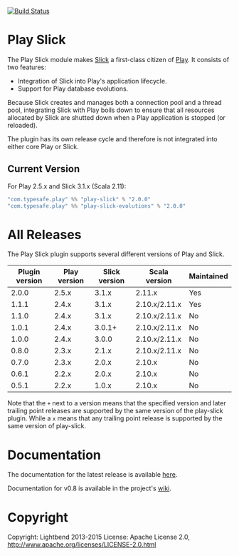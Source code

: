 [![Build Status](https://travis-ci.org/playframework/play-slick.png?branch=master)](https://travis-ci.org/playframework/play-slick)

# Play Slick

The Play Slick module makes [Slick] a first-class citizen of [Play]. It consists of two features:

  - Integration of Slick into Play's application lifecycle.
  - Support for Play database evolutions.

Because Slick creates and manages both a connection pool and a thread pool, integrating Slick with Play boils down to ensure that all resources allocated by Slick are shutted down when a Play application is stopped (or reloaded).

[Play]: https://www.playframework.com
[Slick]: http://slick.typesafe.com

The plugin has its own release cycle and therefore is not integrated into either core Play or Slick.

## Current Version

For Play 2.5.x and Slick 3.1.x (Scala 2.11):

```scala
"com.typesafe.play" %% "play-slick" % "2.0.0"
"com.typesafe.play" %% "play-slick-evolutions" % "2.0.0"
```

# All Releases

The Play Slick plugin supports several different versions of Play and Slick.

| Plugin version         | Play version       | Slick version       | Scala version | Maintained |
|------------------------|--------------------|---------------------|---------------|------------|
| 2.0.0                  | 2.5.x              | 3.1.x               | 2.11.x        |     Yes    |
| 1.1.1                  | 2.4.x              | 3.1.x               | 2.10.x/2.11.x |     Yes    |
| 1.1.0                  | 2.4.x              | 3.1.x               | 2.10.x/2.11.x |     No     |
| 1.0.1                  | 2.4.x              | 3.0.1+              | 2.10.x/2.11.x |     No     |
| 1.0.0                  | 2.4.x              | 3.0.0               | 2.10.x/2.11.x |     No     |
| 0.8.0                  | 2.3.x              | 2.1.x               | 2.10.x/2.11.x |     No     |
| 0.7.0                  | 2.3.x              | 2.0.x               | 2.10.x        |     No     |
| 0.6.1                  | 2.2.x              | 2.0.x               | 2.10.x        |     No     |
| 0.5.1                  | 2.2.x              | 1.0.x               | 2.10.x        |     No     |

Note that the `+` next to a version means that the specified version and later trailing point releases are supported by 
the same version of the play-slick plugin. While a `x` means that any trailing point release is supported by the same version of play-slick.

# Documentation

The documentation for the latest release is available [here](https://www.playframework.com/documentation/2.4.x/PlaySlick).

Documentation for v0.8 is available in the project's [wiki](https://github.com/playframework/play-slick/wiki).

# Copyright

Copyright: Lightbend 2013-2015
License: Apache License 2.0, http://www.apache.org/licenses/LICENSE-2.0.html
